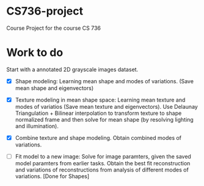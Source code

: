 # CS736-project
Course Project for the course CS 736

# Work to do

Start with a annotated 2D grayscale images dataset. 

- [x] Shape modeling: Learning mean shape and modes of variations. (Save mean shape and eigenvectors)
- [x] Texture modeling in mean shape space: Learning mean texture and modes of variatios (Save mean texture and eigenvectors). Use Delaunay Triangulation + Bilinear interpolation to transform texture to shape normalized frame and then solve for mean shape (by resolving lighting and illumination). 
- [x] Combine texture and shape modeling. Obtain combined modes of variations. 

- [ ] Fit model to a new image: Solve for image paramters, given the saved model paramters from earlier tasks. Obtain the best fit reconstruction and variations of reconstructions from analysis of different modes of variations. [Done for Shapes]
